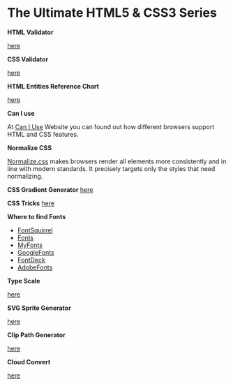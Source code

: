 # The Ultimate HTML5 & CSS3 Series

**HTML Validator**

[here](https://validator.w3.org/)

**CSS Validator**

[here](https://jigsaw.w3.org/css-validator/)

**HTML Entities Reference Chart**

[here](https://tools.w3cub.com/html-entities)

**Can I use**

At [Can I Use](https://caniuse.com/) Website you can found out how different browsers support HTML and CSS features.

**Normalize CSS**

[Normalize.css](https://necolas.github.io/normalize.css/) makes browsers render all elements more consistently and in line with modern standards. It precisely targets only the styles that need normalizing.

**CSS Gradient Generator**
[here](https://cssgradient.io/)

**CSS Tricks**
[here](https://css-tricks.com/the-shapes-of-css/)

**Where to find Fonts**
- [FontSquirrel](https://fontsquirrel.com/)
- [Fonts](https://fonts.com/)
- [MyFonts](https://myfonts.com/)
- [GoogleFonts](https://fonts.google.com)
- [FontDeck](https://fontdeck.com)
- [AdobeFonts](https://fonts.adobe.com)

**Type Scale**

[here](https://type-scale.com/)

**SVG Sprite Generator**

[here](https://svgsprit.es/)

**Clip Path Generator**

[here](https://bennettfeely.com/clippy/)

**Cloud Convert**

[here](https://cloudconvert.com/)